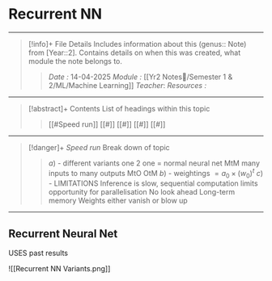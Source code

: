 # Recurrent NN
---
> [!info]+ File Details
> Includes information about this (genus:: Note) from [Year::2]. Contains details on when this was created, what module the note belongs to.
> > *Date :*  14-04-2025
> > *Module :* [[Yr2 Notes📘/Semester 1 & 2/ML/Machine Learning]]
> > *Teacher*: 
> > *Resources :*

---
> [!abstract]+ Contents
> List of headings within this topic
> > [[#Speed run]]
> [[#]]
> [[#]]
> [[#]]
> [[#]]

--- 
> [!danger]+ *Speed run*
> Break down of topic 
> > $a)$ -  different variants one 2 one = normal neural net
> > MtM many inputs to many outputs 
> > MtO 
> > OtM 
> $b)$ - weightings $= a_0 \times (w_0)^t$
> $c)$ - LIMITATIONS
> Inference is slow, sequential computation limits opportunity for parallelisation
> No look ahead
> Long-term memory 
>  Weights either vanish or blow up 

---

## Recurrent Neural Net 

USES past results 

![[Recurrent NN Variants.png]]